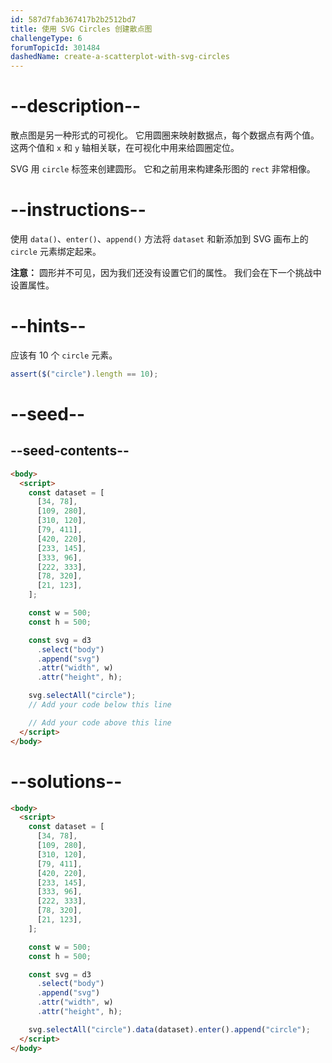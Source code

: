 ```yaml
---
id: 587d7fab367417b2b2512bd7
title: 使用 SVG Circles 创建散点图
challengeType: 6
forumTopicId: 301484
dashedName: create-a-scatterplot-with-svg-circles
---
```


# --description--

散点图是另一种形式的可视化。 它用圆圈来映射数据点，每个数据点有两个值。 这两个值和 `x` 和 `y` 轴相关联，在可视化中用来给圆圈定位。

SVG 用 `circle` 标签来创建圆形。 它和之前用来构建条形图的 `rect` 非常相像。

# --instructions--

使用 `data()`、`enter()`、`append()` 方法将 `dataset` 和新添加到 SVG 画布上的 `circle` 元素绑定起来。

**注意：** 圆形并不可见，因为我们还没有设置它们的属性。 我们会在下一个挑战中设置属性。

# --hints--

应该有 10 个 `circle` 元素。

```js
assert($("circle").length == 10);
```

# --seed--

## --seed-contents--

```html
<body>
  <script>
    const dataset = [
      [34, 78],
      [109, 280],
      [310, 120],
      [79, 411],
      [420, 220],
      [233, 145],
      [333, 96],
      [222, 333],
      [78, 320],
      [21, 123],
    ];

    const w = 500;
    const h = 500;

    const svg = d3
      .select("body")
      .append("svg")
      .attr("width", w)
      .attr("height", h);

    svg.selectAll("circle");
    // Add your code below this line

    // Add your code above this line
  </script>
</body>
```

# --solutions--

```html
<body>
  <script>
    const dataset = [
      [34, 78],
      [109, 280],
      [310, 120],
      [79, 411],
      [420, 220],
      [233, 145],
      [333, 96],
      [222, 333],
      [78, 320],
      [21, 123],
    ];

    const w = 500;
    const h = 500;

    const svg = d3
      .select("body")
      .append("svg")
      .attr("width", w)
      .attr("height", h);

    svg.selectAll("circle").data(dataset).enter().append("circle");
  </script>
</body>
```
